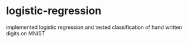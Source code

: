# logistic-regression
implemented logistic regression and tested classification of hand written digits on MNIST
